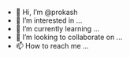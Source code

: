 - 👋 Hi, I’m @prokash
- 👀 I’m interested in ...
- 🌱 I’m currently learning ...
- 💞️ I’m looking to collaborate on ...
- 📫 How to reach me ...

<!---
prokash/prokash is a ✨ special ✨ repository because its `README.md` (this file) appears on your GitHub profile.
You can click the Preview link to take a look at your changes.
--->
